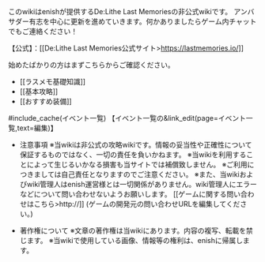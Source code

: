このwikiはenishが提供するDe:Lithe Last Memoriesの非公式wikiです。
アンバサダー有志を中心に更新を進めていきます。何かありましたらゲーム内チャットでもご連絡ください！

【公式】：[[De:Lithe Last Memories公式サイト>https://lastmemories.io/]]

始めたばかりの方はまずこちらからご確認ください。
- [[ラスメモ基礎知識]]
- [[基本攻略]]
- [[おすすめ装備]]

#include_cache(イベント一覧)
【イベント一覧の&link_edit(page=イベント一覧,text=編集)】

* 注意事項
※当wikiは非公式の攻略wikiです。情報の妥当性や正確性について保証するものではなく、一切の責任を負いかねます。
※当wikiを利用することによって生じるいかなる損害も当サイトでは補償致しません。
※ご利用につきましては自己責任となりますのでご注意ください。
※また、当wikiおよびwiki管理人はenish運営様とは一切関係がありません。wiki管理人にエラーなどについて問い合わせないようお願いします。
[[ゲームに関する問い合わせはこちら>http://]] (ゲームの開発元の問い合わせURLを編集してください。)

* 著作権について
※文章の著作権は当wikiにあります。内容の複写、転載を禁じます。
※当wikiで使用している画像、情報等の権利は、enishに帰属します。